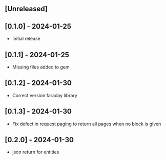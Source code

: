 ## [Unreleased]

## [0.1.0] - 2024-01-25
- Initial release

## [0.1.1] - 2024-01-25
-  Missing files added to gem

## [0.1.2] - 2024-01-30
-  Correct version faraday library

## [0.1.3] - 2024-01-30
-  Fix defect in request paging to return all pages when no block is given

## [0.2.0] - 2024-01-30
-  json return for entities

